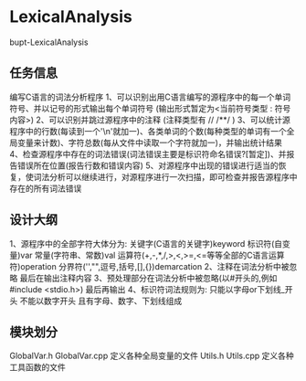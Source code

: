 # LexicalAnalysis
bupt-LexicalAnalysis

## 任务信息

编写C语言的词法分析程序
1、可以识别出用C语言编写的源程序中的每一个单词符号、并以记号的形式输出每个单词符号 (输出形式暂定为<当前符号类型 : 符号内容>)
2、可以识别并跳过源程序中的注释 (注释类型有 // /**/ )
3、可以统计源程序中的行数(每读到一个'\n'就加一)、各类单词的个数(每种类型的单词有一个全局变量来计数)、字符总数(每从文件中读取一个字符就加一)，并输出统计结果
4、检查源程序中存在的词法错误(词法错误主要是标识符命名错误?[暂定])、并报告错误所在位置(报告行数和错误内容)
5、对源程序中出现的错误进行适当的恢复，使词法分析可以继续进行，对源程序进行一次扫描，即可检查并报告源程序中存在的所有词法错误

## 设计大纲

1、源程序中的全部字符大体分为:
    关键字(C语言的关键字)keyword
    标识符(自变量)var
    常量(字符串、常数)val
    运算符(+,-,*,/,>,<,>=,<=等等全部的C语言运算符)operation
    分界符('',"",逗号,括号,[],{})demarcation
2、注释在词法分析中被忽略 最后在输出注释内容
3、预处理部分在词法分析中被忽略(以#开头的,例如#include <stdio.h>) 最后再输出
4、标识符词法规则为: 只能以字母or下划线_开头 不能以数字开头 且有字母、数字、下划线组成

## 模块划分

GlobalVar.h GlobalVar.cpp 定义各种全局变量的文件
Utils.h Utils.cpp 定义各种工具函数的文件
